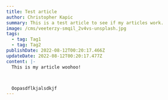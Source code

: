 ```yaml
---
title: Test article
author: Christopher Kapic
summary: This is a test article to see if my articles work.
image: /cms/veeterzy-smqil_2v4vs-unsplash.jpg
tags:
  - tag: Tag1
  - tag: Tag2
publishDate: 2022-08-12T00:20:17.466Z
updateDate: 2022-08-12T00:20:17.477Z
content: |-
  This is my article woohoo!



  Oopasdflkjalsdkjf
---
```

